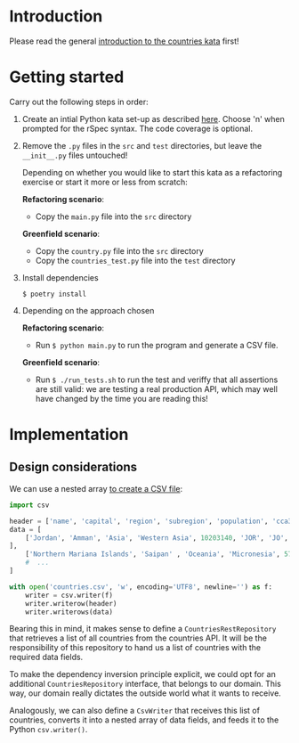 # Introduction

Please read the general [introduction to the countries kata](../README.md) first!

# Getting started

Carry out the following steps in order:

1. Create an intial Python kata set-up as described
   [here](https://github.com/zhendrikse/tdd/tree/master/cookiecutter).
   Choose 'n' when prompted for the rSpec syntax. The code coverage is optional.
2. Remove the `.py` files in the `src` and `test` directories, but leave the
   `__init__.py` files untouched!

   Depending on whether you would like to start this kata as a
   refactoring exercise or start it more or less from scratch:

   **Refactoring scenario**:

   - Copy the `main.py` file into the `src` directory

   **Greenfield scenario**:

   - Copy the `country.py` file into the `src` directory
   - Copy the `countries_test.py` file into the `test` directory
3. Install dependencies
   ```
   $ poetry install
   ``` 
4. Depending on the approach chosen

   **Refactoring scenario**:

   - Run `$ python main.py` to run the program and generate a CSV file.

   **Greenfield scenario**:

   - Run `$ ./run_tests.sh` to run the test and veriffy that all
     assertions are still valid: we are testing a real production API,
     which may well have changed by the time you are reading this!

# Implementation

## Design considerations

We can use a nested array [to create a CSV file](https://www.pythontutorial.net/python-basics/python-write-csv-file/):

```python
import csv

header = ['name', 'capital', 'region', 'subregion', 'population', 'cca3', 'cca2', 'ccn3', 'unMember']
data = [
    ['Jordan', 'Amman', 'Asia', 'Western Asia', 10203140, 'JOR', 'JO', 400, true 
],
    ['Northern Mariana Islands', 'Saipan' , 'Oceania', 'Micronesia', 57557, 'MNP', 'MP', 580, False],
    #  ...
]

with open('countries.csv', 'w', encoding='UTF8', newline='') as f:
    writer = csv.writer(f)
    writer.writerow(header)
    writer.writerows(data)
```

Bearing this in mind, it makes sense to define a `CountriesRestRepository` 
that retrieves a list of all countries from the countries API. It will be
the responsibility of this repository to hand us a list of countries with
the required data fields.

To make the dependency inversion principle explicit, we could opt for an
additional `CountriesRepository` interface, that belongs to our domain. 
This way, our domain really dictates the outside world what it wants 
to receive.

Analogously, we can also define a `CsvWriter` that receives this list of 
countries, converts it into a nested array of data fields, and feeds it
to the Python `csv.writer()`.

